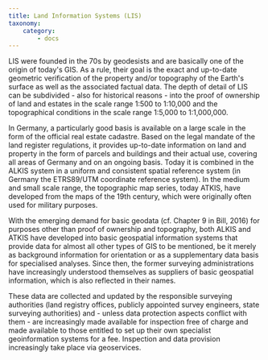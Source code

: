 ```yaml
---
title: Land Information Systems (LIS)
taxonomy:
    category:
        - docs
---
```

LIS were founded in the 70s by geodesists and are basically one of the origin of today's GIS. As a rule, their goal is the exact and up-to-date geometric verification of the property and/or topography of the Earth's surface as well as the associated factual data. The depth of detail of LIS can be subdivided - also for historical reasons - into the proof of ownership of land and estates in the scale range 1:500 to 1:10,000 and the topographical conditions in the scale range 1:5,000 to 1:1,000,000.

In Germany, a particularly good basis is available on a large scale in the form of the official real estate cadastre. Based on the legal mandate of the land register regulations, it provides up-to-date information on land and property in the form of parcels and buildings and their actual use, covering all areas of Germany and on an ongoing basis. Today it is combined in the ALKIS system in a uniform and consistent spatial reference system (in Germany the ETRS89/UTM coordinate reference system). In the medium and small scale range, the topographic map series, today ATKIS, have developed from the maps of the 19th century, which were originally often used for military purposes.

With the emerging demand for basic geodata (cf. Chapter 9 in Bill, 2016) for purposes other than proof of ownership and topography, both ALKIS and ATKIS have developed into basic geospatial information systems that provide data for almost all other types of GIS to be mentioned, be it merely as background information for orientation or as a supplementary data basis for specialised analyses. Since then, the former surveying administrations have increasingly understood themselves as suppliers of basic geospatial information, which is also reflected in their names.

These data are collected and updated by the responsible surveying authorities (land registry offices, publicly appointed survey engineers, state surveying authorities) and - unless data protection aspects conflict with them - are increasingly made available for inspection free of charge and made available to those entitled to set up their own specialist geoinformation systems for a fee. Inspection and data provision increasingly take place via geoservices.

